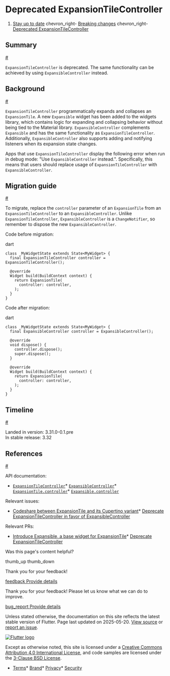 Deprecated ExpansionTileController
==================================

1. [Stay up to date](/release) chevron\_right- [Breaking changes](/release/breaking-changes) chevron\_right- [Deprecated ExpansionTileController](/release/breaking-changes/expansion-tile-controller)

Summary
-------

[#](#summary)

`ExpansionTileController` is deprecated. The same functionality can be achieved by using `ExpansibleController` instead.

Background
----------

[#](#background)

`ExpansionTileController` programmatically expands and collapses an `ExpansionTile`. A new `Expansible` widget has been added to the widgets library, which contains logic for expanding and collapsing behavior without being tied to the Material library. `ExpansibleController` complements `Expansible` and has the same functionality as `ExpansionTileController`. Additionally, `ExpansibleController` also supports adding and notifying listeners when its expansion state changes.

Apps that use `ExpansionTileController` display the following error when run in debug mode: "Use `ExpansibleController` instead.". Specifically, this means that users should replace usage of `ExpansionTileController` with `ExpansibleController`.

Migration guide
---------------

[#](#migration-guide)

To migrate, replace the `controller` parameter of an `ExpansionTile` from an `ExpansionTileController` to an `ExpansibleController`. Unlike `ExpansionTileController`, `ExpansibleController` is a `ChangeNotifier`, so remember to dispose the new `ExpansibleController`.

Code before migration:

dart

```
class _MyWidgetState extends State<MyWidget> {
  final ExpansionTileController controller = ExpansionTileController();
  
  @override
  Widget build(BuildContext context) {
    return ExpansionTile(
      controller: controller,
    );
  }
}
```

Code after migration:

dart

```
class _MyWidgetState extends State<MyWidget> {
  final ExpansibleController controller = ExpansibleController();
  
  @override
  void dispose() {
    controller.dispose();
    super.dispose();
  }
  
  @override
  Widget build(BuildContext context) {
    return ExpansionTile(
      controller: controller,
    );
  }
}
```

Timeline
--------

[#](#timeline)

Landed in version: 3.31.0-0.1.pre  
 In stable release: 3.32

References
----------

[#](#references)

API documentation:

* [`ExpansionTileController`](https://api.flutter.dev/flutter/material/ExpansionTileController-class.html)* [`ExpansibleController`](https://api.flutter.dev/flutter/widgets/ExpansibleController-class.html)* [`ExpansionTile.controller`](https://api.flutter.dev/flutter/material/ExpansionTile/controller.html)* [`Expansible.controller`](https://api.flutter.dev/flutter/widgets/Expansible/controller.html)

Relevant issues:

* [Codeshare between ExpansionTile and its Cupertino variant](https://github.com/flutter/flutter/issues/163552)* [Deprecate ExpansionTileController in favor of ExpansibleController](https://github.com/flutter/flutter/issues/165511)

Relevant PRs:

* [Introduce Expansible, a base widget for ExpansionTile](https://github.com/flutter/flutter/pull/164049)* [Deprecate ExpansionTileController](https://github.com/flutter/flutter/pull/166368)

Was this page's content helpful?

thumb\_up thumb\_down

Thank you for your feedback!

 [feedback Provide details](https://github.com/flutter/website/issues/new?template=1_page_issue.yml&&page-url=https://docs.flutter.dev/release/breaking-changes/expansion-tile-controller/&page-source=https://github.com/flutter/website/tree/main/src/content/release/breaking-changes/expansion-tile-controller.md)

Thank you for your feedback! Please let us know what we can do to improve.

 [bug\_report Provide details](https://github.com/flutter/website/issues/new?template=1_page_issue.yml&&page-url=https://docs.flutter.dev/release/breaking-changes/expansion-tile-controller/&page-source=https://github.com/flutter/website/tree/main/src/content/release/breaking-changes/expansion-tile-controller.md)

Unless stated otherwise, the documentation on this site reflects the latest stable version of Flutter. Page last updated on 2025-05-20. [View source](https://github.com/flutter/website/tree/main/src/content/release/breaking-changes/expansion-tile-controller.md) or [report an issue](https://github.com/flutter/website/issues/new?template=1_page_issue.yml&&page-url=https://docs.flutter.dev/release/breaking-changes/expansion-tile-controller/&page-source=https://github.com/flutter/website/tree/main/src/content/release/breaking-changes/expansion-tile-controller.md "Report an issue with this page").

[![Flutter logo](/assets/images/branding/flutter/logo+text/horizontal/white.svg)](https://flutter.dev)

Except as otherwise noted, this site is licensed under a [Creative Commons Attribution 4.0 International License](https://creativecommons.org/licenses/by/4.0/), and code samples are licensed under the [3-Clause BSD License](https://opensource.org/licenses/BSD-3-Clause).

* [Terms](/tos "Terms of use")* [Brand](/brand "Brand usage guidelines")* [Privacy](https://policies.google.com/privacy "Privacy policy")* [Security](/security "Security philosophy and practices")

   